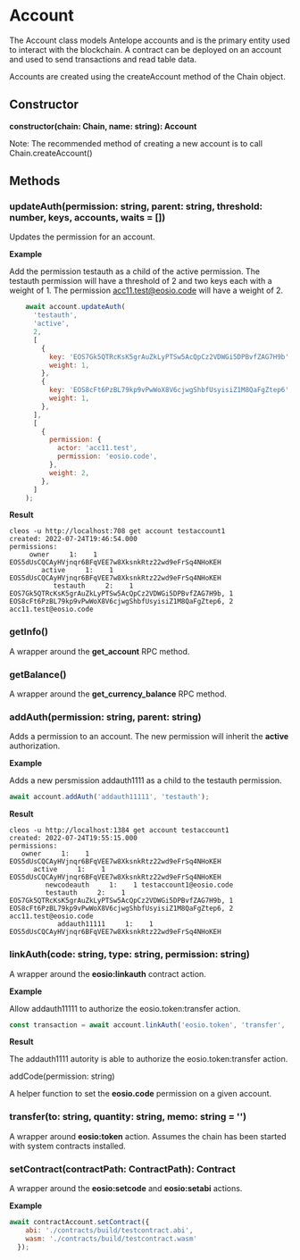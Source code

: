 # Account
The Account class models Antelope accounts and is the primary entity used to interact with the blockchain. A contract can be deployed on an account and used to send transactions and read table data.

Accounts are created using the createAccount method of the Chain object.


## Constructor
**constructor(chain: Chain, name: string): Account**

Note: The recommended method of creating a new account is to call Chain.createAccount()

## Methods
### updateAuth(permission: string, parent: string, threshold: number, keys, accounts, waits = [])
  
Updates the permission for an account.

**Example**

Add the permission testauth as a child of the active permission.  The testauth permission will have a threshold of 2 and two keys each with a weight of 1.  The permission acc11.test@eosio.code will have a weight of 2.
```javascript
    await account.updateAuth(
      'testauth',
      'active',
      2,
      [
        {
          key: 'EOS7Gk5QTRcKsK5grAuZkLyPTSw5AcQpCz2VDWGi5DPBvfZAG7H9b',
          weight: 1,
        },
        {
          key: 'EOS8cFt6PzBL79kp9vPwWoX8V6cjwgShbfUsyisiZ1M8QaFgZtep6',
          weight: 1,
        },
      ],
      [
        {
          permission: {
            actor: 'acc11.test',
            permission: 'eosio.code',
          },
          weight: 2,
        },
      ]
    );
```
**Result**
```
cleos -u http://localhost:708 get account testaccount1
created: 2022-07-24T19:46:54.000
permissions: 
     owner     1:    1 EOS5dUsCQCAyHVjnqr6BFqVEE7w8XksnkRtz22wd9eFrSq4NHoKEH
        active     1:    1 EOS5dUsCQCAyHVjnqr6BFqVEE7w8XksnkRtz22wd9eFrSq4NHoKEH
           testauth     2:    1 EOS7Gk5QTRcKsK5grAuZkLyPTSw5AcQpCz2VDWGi5DPBvfZAG7H9b, 1 EOS8cFt6PzBL79kp9vPwWoX8V6cjwgShbfUsyisiZ1M8QaFgZtep6, 2 acc11.test@eosio.code
```  
  
  ### getInfo()
  
  A wrapper around the **get_account** RPC method.
  
  ### getBalance()
  
  A wrapper around the **get_currency_balance** RPC method.
  
  ### addAuth(permission: string, parent: string)
  
  Adds a permission to an account.  The new permission will inherit the **active** authorization.
  
  **Example**
  
  Adds a new persmission addauth1111 as a child to the testauth permission.
  
  ```javascript
  await account.addAuth('addauth11111', 'testauth');
  ```
  
  **Result**
  
  ```
  cleos -u http://localhost:1384 get account testaccount1
created: 2022-07-24T19:55:15.000
permissions: 
     owner     1:    1 EOS5dUsCQCAyHVjnqr6BFqVEE7w8XksnkRtz22wd9eFrSq4NHoKEH
        active     1:    1 EOS5dUsCQCAyHVjnqr6BFqVEE7w8XksnkRtz22wd9eFrSq4NHoKEH
           newcodeauth     1:    1 testaccount1@eosio.code
           testauth     2:    1 EOS7Gk5QTRcKsK5grAuZkLyPTSw5AcQpCz2VDWGi5DPBvfZAG7H9b, 1 EOS8cFt6PzBL79kp9vPwWoX8V6cjwgShbfUsyisiZ1M8QaFgZtep6, 2 acc11.test@eosio.code
              addauth11111     1:    1 EOS5dUsCQCAyHVjnqr6BFqVEE7w8XksnkRtz22wd9eFrSq4NHoKEH

  ```
  
  ### linkAuth(code: string, type: string, permission: string)
  
  A wrapper around the **eosio:linkauth** contract action.
  
  **Example**
  
  Allow addauth11111 to authorize the eosio.token:transfer action.
  
  ```javascript
  const transaction = await account.linkAuth('eosio.token', 'transfer', 'addauth11111');
  ```
  **Result**
  
  The addauth1111 autority is able to authorize the eosio.token:transfer action.
  
  addCode(permission: string)
  
  A helper function to set the **eosio.code** permission on a given account.
  
  ### transfer(to: string, quantity: string, memo: string = '')
  
  A wrapper around **eosio:token** action.  Assumes the chain has been started with system contracts installed.
  
  ### setContract(contractPath: ContractPath): Contract  
  
  A wrapper around the **eosio:setcode** and **eosio:setabi** actions.
  
  **Example**
  ```javascript
await contractAccount.setContract({
      abi: './contracts/build/testcontract.abi',
      wasm: './contracts/build/testcontract.wasm'
    });
 ```
  

  
